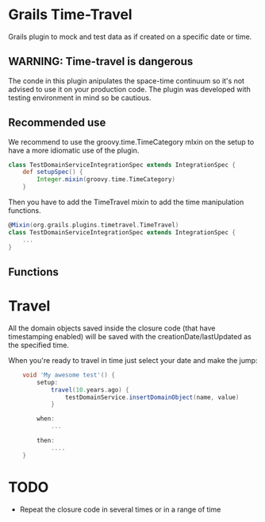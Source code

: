 Grails Time-Travel
=================

Grails plugin to mock and test data as if created on a specific date or time.

## WARNING: Time-travel is dangerous
The conde in this plugin anipulates the space-time continuum so it's not advised to use it on your
production code. The plugin was developed with testing environment in mind so be cautious.

## Recommended use
We recommend to use the groovy.time.TimeCategory mIxin on the setup to have a more idiomatic use of
the plugin.

```groovy
class TestDomainServiceIntegrationSpec extends IntegrationSpec {
    def setupSpec() {
        Integer.mixin(groovy.time.TimeCategory)
    }
```

Then you have to add the TimeTravel mixin to add the time manipulation functions.

```groovy
@Mixin(org.grails.plugins.timetravel.TimeTravel)
class TestDomainServiceIntegrationSpec extends IntegrationSpec {
    ...
}
```

## Functions
# Travel
All the domain objects saved inside the closure code (that have timestamping enabled) will be saved
with the creationDate/lastUpdated as the specified time.

When you're ready to travel in time just select your date and make the jump:

```groovy
    void 'My awesome test'() {
        setup:
            travel(10.years.ago) {
                testDomainService.insertDomainObject(name, value)
            }

        when:
            ...

        then:
            ....
    }
```

# TODO
* Repeat the closure code in several times or in a range of time
